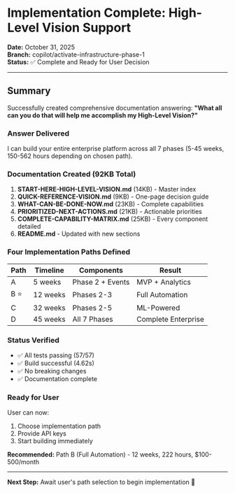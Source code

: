 # Implementation Complete: High-Level Vision Support

**Date:** October 31, 2025  
**Branch:** copilot/activate-infrastructure-phase-1  
**Status:** ✅ Complete and Ready for User Decision

---

## Summary

Successfully created comprehensive documentation answering: **"What all can you do that will help me accomplish my High-Level Vision?"**

### Answer Delivered
I can build your entire enterprise platform across all 7 phases (5-45 weeks, 150-562 hours depending on chosen path).

### Documentation Created (92KB Total)

1. **START-HERE-HIGH-LEVEL-VISION.md** (14KB) - Master index
2. **QUICK-REFERENCE-VISION.md** (9KB) - One-page decision guide
3. **WHAT-CAN-BE-DONE-NOW.md** (23KB) - Complete capabilities
4. **PRIORITIZED-NEXT-ACTIONS.md** (21KB) - Actionable priorities
5. **COMPLETE-CAPABILITY-MATRIX.md** (25KB) - Every component detailed
6. **README.md** - Updated with new sections

### Four Implementation Paths Defined

| Path | Timeline | Components | Result |
|------|----------|------------|--------|
| A | 5 weeks | Phase 2 + Events | MVP + Analytics |
| B ⭐ | 12 weeks | Phases 2-3 | Full Automation |
| C | 32 weeks | Phases 2-5 | ML-Powered |
| D | 45 weeks | All 7 Phases | Complete Enterprise |

### Status Verified
- ✅ All tests passing (57/57)
- ✅ Build successful (4.62s)
- ✅ No breaking changes
- ✅ Documentation complete

### Ready for User
User can now:
1. Choose implementation path
2. Provide API keys
3. Start building immediately

**Recommended:** Path B (Full Automation) - 12 weeks, 222 hours, $100-500/month

---

**Next Step:** Await user's path selection to begin implementation 🚀
